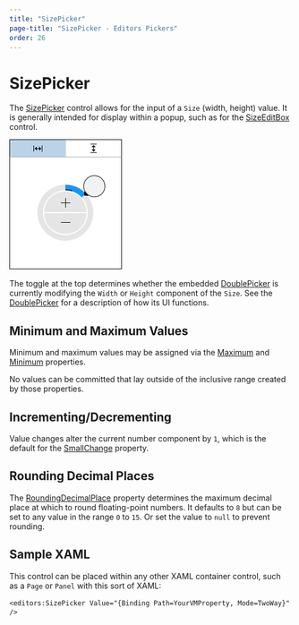 ```yaml
---
title: "SizePicker"
page-title: "SizePicker - Editors Pickers"
order: 26
---
```

# SizePicker

The [SizePicker](xref:@ActiproUIRoot.Controls.Editors.SizePicker) control allows for the input of a `Size` (width, height) value.  It is generally intended for display within a popup, such as for the [SizeEditBox](../editboxes/sizeeditbox.md) control.

![Screenshot](../images/sizepicker.png)

The toggle at the top determines whether the embedded [DoublePicker](doublepicker.md) is currently modifying the `Width` or `Height` component of the `Size`.  See the [DoublePicker](doublepicker.md) for a description of how its UI functions.

## Minimum and Maximum Values

Minimum and maximum values may be assigned via the [Maximum](xref:@ActiproUIRoot.Controls.Editors.SizePicker.Maximum) and [Minimum](xref:@ActiproUIRoot.Controls.Editors.SizePicker.Minimum) properties.

No values can be committed that lay outside of the inclusive range created by those properties.

## Incrementing/Decrementing

Value changes alter the current number component by `1`, which is the default for the [SmallChange](xref:@ActiproUIRoot.Controls.Editors.SizePicker.SmallChange) property.

## Rounding Decimal Places

The [RoundingDecimalPlace](xref:@ActiproUIRoot.Controls.Editors.SizePicker.RoundingDecimalPlace) property determines the maximum decimal place at which to round floating-point numbers.  It defaults to `8` but can be set to any value in the range `0` to `15`.  Or set the value to `null` to prevent rounding.

## Sample XAML

This control can be placed within any other XAML container control, such as a `Page` or `Panel` with this sort of XAML:

```xaml
<editors:SizePicker Value="{Binding Path=YourVMProperty, Mode=TwoWay}" />
```

